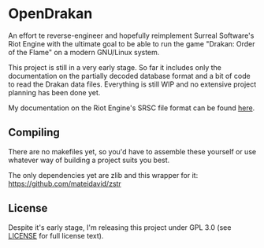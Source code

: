 
OpenDrakan
==========

An effort te reverse-engineer and hopefully reimplement Surreal Software's
Riot Engine with the ultimate goal to be able to run the game 
"Drakan: Order of the Flame" on a modern GNU/Linux system.

This project is still in a very early stage. So far it includes only the 
documentation on the partially decoded database format and a bit of code to read
the Drakan data files. Everything is still WIP and no extensive project
planning has been done yet.

My documentation on the Riot Engine's SRSC file format can be found 
[here](https://github.com/Zalasus/opendrakan/blob/master/doc/riot_database_format.txt).


Compiling
---------

There are no makefiles yet, so you'd have to assemble these yourself or use
whatever way of building a project suits you best.

The only dependencies yet are zlib and this wrapper for it: 
https://github.com/mateidavid/zstr


License
-------

Despite it's early stage, I'm releasing this project under GPL 3.0 
(see [LICENSE](https://github.com/Zalasus/opendrakan/blob/master/LICENSE) for 
full license text).